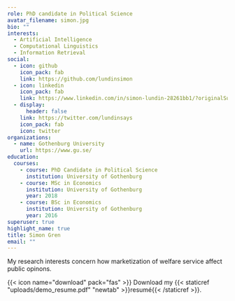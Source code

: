 ```yaml
---
role: PhD candidate in Political Science
avatar_filename: simon.jpg
bio: ""
interests:
  - Artificial Intelligence
  - Computational Linguistics
  - Information Retrieval
social:
  - icon: github
    icon_pack: fab
    link: https://github.com/lundinsimon
  - icon: linkedin
    icon_pack: fab
    link: https://www.linkedin.com/in/simon-lundin-28261bb1/?originalSubdomain=se
  - display:
      header: false
    link: https://twitter.com/lundinsays
    icon_pack: fab
    icon: twitter
organizations:
  - name: Gothenburg University
    url: https://www.gu.se/
education:
  courses:
    - course: PhD Candidate in Political Science
      institution: University of Gothenburg
    - course: MSc in Economics
      institution: University of Gothenburg
      year: 2018
    - course: BSc in Economics
      institution: University of Gothenburg
      year: 2016
superuser: true
highlight_name: true
title: Simon Gren
email: ""
---
```

My research interests concern how marketization of welfare service affect public opinons.

{{< icon name="download" pack="fas" >}} Download my {{< staticref "uploads/demo_resume.pdf" "newtab" >}}resumé{{< /staticref >}}.